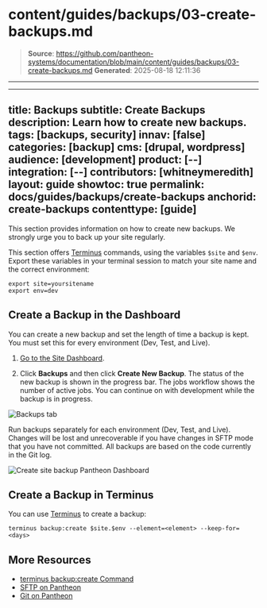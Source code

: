 # content/guides/backups/03-create-backups.md

> **Source**: https://github.com/pantheon-systems/documentation/blob/main/content/guides/backups/03-create-backups.md
> **Generated**: 2025-08-18 12:11:36

---

---
title: Backups
subtitle: Create Backups
description: Learn how to create new backups.
tags: [backups, security]
innav: [false]
categories: [backup]
cms: [drupal, wordpress]
audience: [development]
product: [--]
integration: [--]
contributors: [whitneymeredith]
layout: guide
showtoc: true
permalink: docs/guides/backups/create-backups
anchorid: create-backups
contenttype: [guide]
---

This section provides information on how to create new backups. We strongly urge you to back up your site regularly.

<Alert title="Exports" type="export">

This section offers [Terminus](/terminus) commands, using the variables `$site` and `$env`. Export these variables in your terminal session to match your site name and the correct environment:

```bash{promptUser: user}
export site=yoursitename
export env=dev
```

</Alert>

## Create a Backup in the Dashboard

You can create a new backup and set the length of time a backup is kept. You must set this for every environment (Dev, Test, and Live).

1. [Go to the Site Dashboard](/guides/account-mgmt/workspace-sites-teams/sites#site-dashboard).

1. Click **Backups** and then click **Create New Backup**. The status of the new backup is shown in the progress bar. The jobs workflow shows the number of active jobs. You can continue on with development while the backup is in progress.

![Backups tab](../../../images/dashboard/new-dashboard/2024/_backups-tool.png)

<Alert title="Warning" type="danger">

Run backups separately for each environment (Dev, Test, and Live). Changes will be lost and unrecoverable if you have changes in SFTP mode that you have not committed. All backups are based on the code currently in the Git log.

</Alert>

![Create site backup Pantheon Dashboard](../../../images/dashboard/new-dashboard/2024/manual-site-backup.png)

## Create a Backup in Terminus

You can use [Terminus](/terminus) to create a backup:

```bash{promptUser: user}
terminus backup:create $site.$env --element=<element> --keep-for=<days>
```

## More Resources

- [terminus backup:create Command](/terminus/commands/backup-create)
- [SFTP on Pantheon](/guides/sftp)
- [Git on Pantheon](/guides/git)